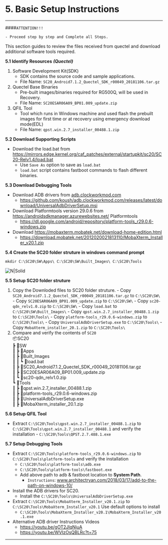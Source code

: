 # 5. Basic Setup Instructions

------------
####`ATTENTION!!!`
```warning
- Proceed step by step and Complete all Steps.
```
This section guides to review the files received from quectel and download additional software tools required.

__5.1 Identify Resources__ ___(Quectel)___
   
   1. Software Development Kit(SDK)
      - SDK contains the source code and sample applications.
      - File Name: `SC20_Android7.1.2_Quectel_SDK_r00049_20181106.tar.gz`
   2. Quectel Base Binaries
      - Pre-built images/binaries required for RG500Q, will be used in Recovery.
      - File Name: `SC20ESAR06A09_BP01.009_update.zip`
   3. QFIL Tool
      - Tool which runs in Windows machine and used flash the prebuilt images for first time or at recovery using emergency download mode(EDL)
      - File Name: `qpst.win.2.7_installer_00488.1.zip`

__5.2 Download Supporting Scripts__
  - Download the load.bat from <a href="https://mirrors.edge.kernel.org/caf_patches/external/startupkit/sc20/SC20-Relv1.4/load.bat" target="_blank">https://mirrors.edge.kernel.org/caf_patches/external/startupkit/sc20/SC20-Relv1.4/load.bat</a>
    - Use `Save As` option to save as `load.bat`
    - `load.bat` script contains fastboot commands to flash different binaries.

__5.3 Download Debugging Tools__ 
  - Download ADB drivers from <a href="https://adb.clockworkmod.com/" target="_blank"> adb.clockworkmod.com </a>
    - <a href="https://github.com/koush/adb.clockworkmod.com/releases/latest/download/UniversalAdbDriverSetup.msi" target="_blank">https://github.com/koush/adb.clockworkmod.com/releases/latest/download/UniversalAdbDriverSetup.msi </a>
  - Download Platformtools version 29.0.6 from <a href="https://androidsdkmanager.azurewebsites.net/Platformtools" target="_blank"> https://androidsdkmanager.azurewebsites.net/   Platformtools </a>
    - <a href="https://dl.google.com/android/repository/platform-tools_r29.0.6-windows.zip" target="_blank">https://dl.google.com/android/repository/platform-tools_r29.0.6-windows.zip</a>
  - Download  <a href="https://mobaxterm.mobatek.net/download-home-edition.html" target="_blank">https://mobaxterm.mobatek.net/download-home-edition.html</a>
    - <a href="https://download.mobatek.net/2012020021813110/MobaXterm_Installer_v20.1.zip" target="_blank">https://download.mobatek.net/2012020021813110/MobaXterm_Installer_v20.1.zip</a>

__5.4 Create the SC20 folder struture in windows command prompt__

 ```console
 mkdir C:\SC20\SW\Apps\ C:\SC20\SW\Built_Images\ C:\SC20\Tools
 ```

![N|Solid](../pics/SC20/sc20-file-format.jpg)

__5.5 Setup SC20 folder struture__

   1. Copy the Downloded files to SC20 folder struture. 
    - Copy `SC20_Android7.1.2_Quectel_SDK_r00049_20181106.tar.gz` to `C:\SC20\SW\`
    - Copy `SC20ESAR06A09_BP01.009_update.zip` to `C:\SC20\SW\`
    - Copy `sc20-qdn_relv1.0.zip` to `C:\SC20\SW\`
    - Copy `load.bat` to `C:\SC20\SW\Built_Images\`
    - Copy `qpst.win.2.7_installer_00488.1.zip` to `C:\SC20\Tools\`
    - Copy `platform-tools_r29.0.6-windows.zip` to `C:\SC20\Tools\`
    - Copy `UniversalAdbDriverSetup.exe` to `C:\SC20\Tools\`
    - Copy `MobaXterm_installer_20.1.zip` to `C:\SC20\Tools\`
   2. Compare and verify the contents of `SC20`<br>
    📦SC20<br>
    ┣ 📂SW<br>
    ┃ ┣ 📂Apps<br>
    ┃ ┣ 📂Built&#95;Images<br>
    ┃ ┃ ┗ 📜load.bat<br>
    ┃ ┣ 📜SC20&#95;Android7.1.2&#95;Quectel&#95;SDK&#95;r00049&#95;20181106.tar.gz<br>
    ┃ ┣ 📜SC20ESAR06A09&#95;BP01.009&#95;update.zip<br>
    ┃ ┗ 📜sc20-qdn&#95;relv1.0.zip<br>
    ┗ 📂Tools<br>
    ┃ ┣ 📜qpst.win.2.7&#95;installer&#95;00488.1.zip<br>
    ┃ ┣ 📜platform-tools&#95;r29.0.6-windows.zip<br>
    ┃ ┣ 📜UniversalAdbDriverSetup.exe<br>
    ┃ ┣ 📜MobaXterm&#95;installer&#95;20.1.zip<br>

__5.6 Setup QFIL Tool__
   - Extract `C:\SC20\Tools\qpst.win.2.7_installer_00488.1.zip` to `C:\SC20\Tools\qpst.win.2.7_installer_00488.1` and verify the installation
    - `C:\SC20\Tools\QPST.2.7.488.1.exe`

__5.7 Setup Debugging Tools__
- Extract `C:\SC20\Tools\platform-tools_r29.0.6-windows.zip` to `C:\SC20\Tools\platform-tools` and verify the installation
    - `C:\SC20\Tools\platform-tools\adb.exe`
    - `C:\SC20\Tools\platform-tools\fastboot.exe`
    - Add above path to adb & fastboot location to __System Path__.
        - `Instructions`: <a href="https://www.architectryan.com/2018/03/17/add-to-the-path-on-windows-10/" target="_blank">www.architectryan.com/2018/03/17/add-to-the-path-on-windows-10/</a>
- Install the ADB drivers for SC20.
    - Install the `C:\SC20\Tools\UniversalAdbDriverSetup.exe`
- Extract `C:\SC20\Tools\MobaXterm_Installer_v20.1.zip` to `C:\SC20\Tools\MobaXterm_Installer_v20.1` Use default options to install
    - `C:\SC20\Tools\MobaXterm_Installer_v20.1\MobaXterm_Installer_v20.1.exe`
- Alternative ADB driver Instructions Videos
    - <a href="https://youtu.be/gOT2JlqNjuA" target="_blank">https://youtu.be/gOT2JlqNjuA</a>
    - <a href="https://youtu.be/WVIzOsQBLRc?t=75" target="_blank">https://youtu.be/WVIzOsQBLRc?t=75</a>
  

------------